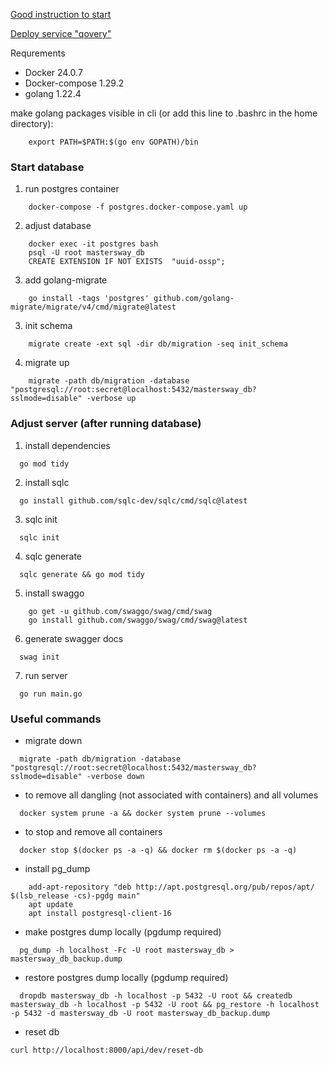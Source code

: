 [Good instruction to start](https://dev.to/geoff89/deploying-a-golang-restful-api-with-gin-sqlc-and-postgresql-1lbl)

[Deploy service "qovery"](https://www.qovery.com/pricing/)

Requrements

- Docker 24.0.7
- Docker-compose 1.29.2
- golang 1.22.4

make golang packages visible in cli (or add this line to .bashrc in the home directory):

```
    export PATH=$PATH:$(go env GOPATH)/bin
```

### Start database

1. run postgres container

```
    docker-compose -f postgres.docker-compose.yaml up
```

2. adjust database

```
    docker exec -it postgres bash
    psql -U root mastersway_db
    CREATE EXTENSION IF NOT EXISTS  "uuid-ossp";
```

3. add golang-migrate

```
    go install -tags 'postgres' github.com/golang-migrate/migrate/v4/cmd/migrate@latest
```

3. init schema

```
    migrate create -ext sql -dir db/migration -seq init_schema
```

4. migrate up

```
    migrate -path db/migration -database  "postgresql://root:secret@localhost:5432/mastersway_db?sslmode=disable" -verbose up
```

### Adjust server (after running database)

1. install dependencies

```
  go mod tidy
```

2. install sqlc

```
  go install github.com/sqlc-dev/sqlc/cmd/sqlc@latest
```

3. sqlc init

```
  sqlc init
```

4. sqlc generate

```
  sqlc generate && go mod tidy
```

5. install swaggo

```
    go get -u github.com/swaggo/swag/cmd/swag
    go install github.com/swaggo/swag/cmd/swag@latest
```

6. generate swagger docs

```
  swag init
```

7. run server

```
  go run main.go
```

### Useful commands

- migrate down

```
  migrate -path db/migration -database "postgresql://root:secret@localhost:5432/mastersway_db?sslmode=disable" -verbose down
```

- to remove all dangling (not associated with containers) and all volumes

```
  docker system prune -a && docker system prune --volumes
```

- to stop and remove all containers

```
  docker stop $(docker ps -a -q) && docker rm $(docker ps -a -q)
```

- install pg_dump

```
    add-apt-repository "deb http://apt.postgresql.org/pub/repos/apt/ $(lsb_release -cs)-pgdg main"
    apt update
    apt install postgresql-client-16
```

- make postgres dump locally (pgdump required)

```
  pg_dump -h localhost -Fc -U root mastersway_db > mastersway_db_backup.dump
```

- restore postgres dump locally (pgdump required)

```
  dropdb mastersway_db -h localhost -p 5432 -U root && createdb mastersway_db -h localhost -p 5432 -U root && pg_restore -h localhost -p 5432 -d mastersway_db -U root mastersway_db_backup.dump
```
- reset db
```
curl http://localhost:8000/api/dev/reset-db
```